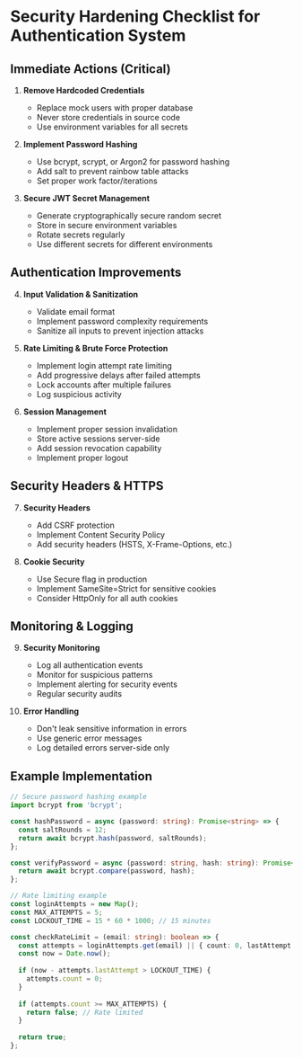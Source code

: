 # Security Hardening Checklist for Authentication System

## Immediate Actions (Critical)

1. **Remove Hardcoded Credentials**
   - Replace mock users with proper database
   - Never store credentials in source code
   - Use environment variables for all secrets

2. **Implement Password Hashing**
   - Use bcrypt, scrypt, or Argon2 for password hashing
   - Add salt to prevent rainbow table attacks
   - Set proper work factor/iterations

3. **Secure JWT Secret Management**
   - Generate cryptographically secure random secret
   - Store in secure environment variables
   - Rotate secrets regularly
   - Use different secrets for different environments

## Authentication Improvements

4. **Input Validation & Sanitization**
   - Validate email format
   - Implement password complexity requirements
   - Sanitize all inputs to prevent injection attacks

5. **Rate Limiting & Brute Force Protection**
   - Implement login attempt rate limiting
   - Add progressive delays after failed attempts
   - Lock accounts after multiple failures
   - Log suspicious activity

6. **Session Management**
   - Implement proper session invalidation
   - Store active sessions server-side
   - Add session revocation capability
   - Implement proper logout

## Security Headers & HTTPS

7. **Security Headers**
   - Add CSRF protection
   - Implement Content Security Policy
   - Add security headers (HSTS, X-Frame-Options, etc.)

8. **Cookie Security**
   - Use Secure flag in production
   - Implement SameSite=Strict for sensitive cookies
   - Consider HttpOnly for all auth cookies

## Monitoring & Logging

9. **Security Monitoring**
   - Log all authentication events
   - Monitor for suspicious patterns
   - Implement alerting for security events
   - Regular security audits

10. **Error Handling**
    - Don't leak sensitive information in errors
    - Use generic error messages
    - Log detailed errors server-side only

## Example Implementation

```typescript
// Secure password hashing example
import bcrypt from 'bcrypt';

const hashPassword = async (password: string): Promise<string> => {
  const saltRounds = 12;
  return await bcrypt.hash(password, saltRounds);
};

const verifyPassword = async (password: string, hash: string): Promise<boolean> => {
  return await bcrypt.compare(password, hash);
};

// Rate limiting example
const loginAttempts = new Map();
const MAX_ATTEMPTS = 5;
const LOCKOUT_TIME = 15 * 60 * 1000; // 15 minutes

const checkRateLimit = (email: string): boolean => {
  const attempts = loginAttempts.get(email) || { count: 0, lastAttempt: 0 };
  const now = Date.now();
  
  if (now - attempts.lastAttempt > LOCKOUT_TIME) {
    attempts.count = 0;
  }
  
  if (attempts.count >= MAX_ATTEMPTS) {
    return false; // Rate limited
  }
  
  return true;
};
```
